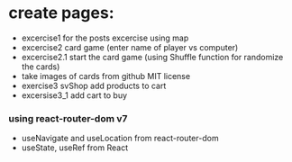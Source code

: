

# create pages:

- excercise1  for the posts excercise using map 
- excercise2   card game (enter name of player vs computer)
 - excercise2.1 start the card game (using Shuffle function for randomize the cards)
 - take images of cards from github MIT license
- exercise3  svShop add products to cart 
 - excersise3_1 add cart to buy



### using react-router-dom v7
- useNavigate and useLocation from react-router-dom 
- useState, useRef from React 

